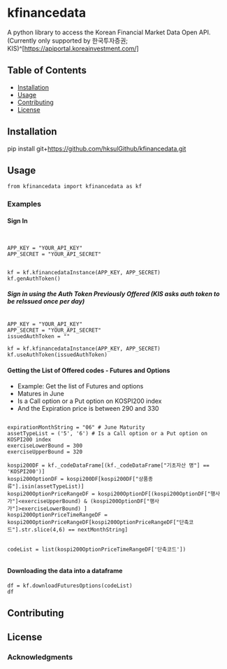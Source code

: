 # kfinancedata

A python library to access the Korean Financial Market Data Open API. (Currently only supported by 한국투자증권; KIS)^[https://apiportal.koreainvestment.com/]


## Table of Contents

- [Installation](#installation)
- [Usage](#usage)
- [Contributing](#contributing)
- [License](#license)

## Installation

pip install git+https://github.com/hksulGithub/kfinancedata.git


## Usage

```
from kfinancedata import kfinancedata as kf
```

### Examples


#### Sign In
```
 

APP_KEY = "YOUR_API_KEY"
APP_SECRET = "YOUR_API_SECRET" 


kf = kf.kfinancedataInstance(APP_KEY, APP_SECRET)
kf.genAuthToken()

```

##### Sign in using the Auth Token Previously Offered (KIS asks auth token to be reIssued once per day)
```

APP_KEY = "YOUR_API_KEY"
APP_SECRET = "YOUR_API_SECRET" 
issuedAuthToken = ""

kf = kf.kfinancedataInstance(APP_KEY, APP_SECRET)
kf.useAuthToken(issuedAuthToken)

```


#### Getting the List of Offered codes - Futures and Options

- Example: Get the list of Futures and options 
 - Matures in June
 - Is a Call option or a Put option on KOSPI200 index
 - And the Expiration price is between 290 and 330
```

expirationMonthString = "06" # June Maturity
assetTypeList = ('5', '6') # Is a Call option or a Put option on KOSPI200 index
exerciseLowerBound = 300
exerciseUpperBound = 320

kospi200DF = kf._codeDataFrame[(kf._codeDataFrame["기초자산 명"] == 'KOSPI200')]
kospi200OptionDF = kospi200DF[kospi200DF["상품종류"].isin(assetTypeList)] 
kospi200OptionPriceRangeDF = kospi200OptionDF[(kospi200OptionDF["행사가"]<exerciseUpperBound) & (kospi200OptionDF["행사가"]>exerciseLowerBound) ]
kospi200OptionPriceTimeRangeDF = kospi200OptionPriceRangeDF[kospi200OptionPriceRangeDF["단축코드"].str.slice(4,6) == nextMonthString]


codeList = list(kospi200OptionPriceTimeRangeDF['단축코드'])


```


#### Downloading the data into a dataframe

```
df = kf.downloadFuturesOptions(codeList) 
df

```

## Contributing


## License


### Acknowledgments

